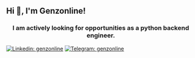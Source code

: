 ## Hi 👋, I'm Genzonline!
<h3 align="center">I am actively looking for opportunities as a python backend engineer. </h3>

[![Linkedin: genzonline](https://img.shields.io/badge/-genzonline-blue?style=flat-square&logo=Linkedin&logoColor=white&link=https://www.linkedin.com/in/genzonline/)](https://www.linkedin.com/in/genzonline/)
[![Telegram: genzonline](https://img.shields.io/badge/-genzonline-blue?style=flat-square&logo=Telegram&logoColor=white&link=https://t.me/genzonline)](https://t.me/genzonline)

<!--
**ADzhafarov/ADzhafarov** is a ✨ _special_ ✨ repository because its `README.md` (this file) appears on your GitHub profile.

Here are some ideas to get you started:

- 🔭 I’m currently working on ...
- 🌱 I’m currently learning ...
- 👯 I’m looking to collaborate on ...
- 🤔 I’m looking for help with ...
- 💬 Ask me about ...
- 📫 How to reach me: ...
- 😄 Pronouns: ...
- ⚡ Fun fact: ...
-->
